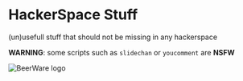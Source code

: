HackerSpace Stuff
=================
(un)usefull stuff that should not be missing in any hackerspace

__WARNING__: some scripts such as `slidechan` or `youcomment` are __NSFW__

![BeerWare logo](https://upload.wikimedia.org/wikipedia/commons/thumb/d/d5/BeerWare_Logo.svg/116px-BeerWare_Logo.svg.png)
